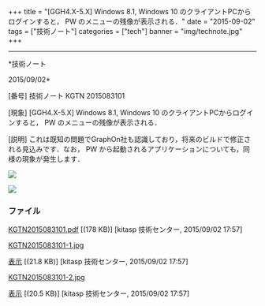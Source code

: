 ﻿+++
title = "[GGH4.X-5.X] Windows 8.1, Windows 10 のクライアントPCからログインすると， PW のメニューの残像が表示される．"
date = "2015-09-02"
tags = ["技術ノート"]
categories = ["tech"]
banner = "img/technote.jpg"
+++

-----------------------------------------------------------------------------------------------------------------------------

*技術ノート

2015/09/02*


[番号]
技術ノート KGTN 2015083101

[現象]
[GGH4.X-5.X] Windows 8.1, Windows 10
のクライアントPCからログインすると， PW のメニューの残像が表示される．

[説明]
これは既知の問題でGraphOn社も認識しており，将来のビルドで修正される見込みです．なお，
PW から起動されるアプリケーションについても，同様の現象が発生します．

![](http://techreport.kitasp.net/attachments/download/2255/KGTN2015083101-1.jpg)

![](http://techreport.kitasp.net/attachments/download/2256/KGTN2015083101-2.jpg)


### ファイル

 
 


[KGTN2015083101.pdf](http://techreport.kitasp.net/attachments/download/2254/KGTN2015083101.pdf)
 [(178 KB)] [kitasp 技術センター, 2015/09/02
17:57]

[KGTN2015083101-1.jpg](http://techreport.kitasp.net/attachments/download/2255/KGTN2015083101-1.jpg)

[表示](http://techreport.kitasp.net/attachments/2255/KGTN2015083101-1.jpg "表示")
 [(21.8 KB)] [kitasp 技術センター, 2015/09/02
17:57]

[KGTN2015083101-2.jpg](http://techreport.kitasp.net/attachments/download/2256/KGTN2015083101-2.jpg)

[表示](http://techreport.kitasp.net/attachments/2256/KGTN2015083101-2.jpg "表示")
 [(20.5 KB)] [kitasp 技術センター, 2015/09/02
17:57]


 


 

